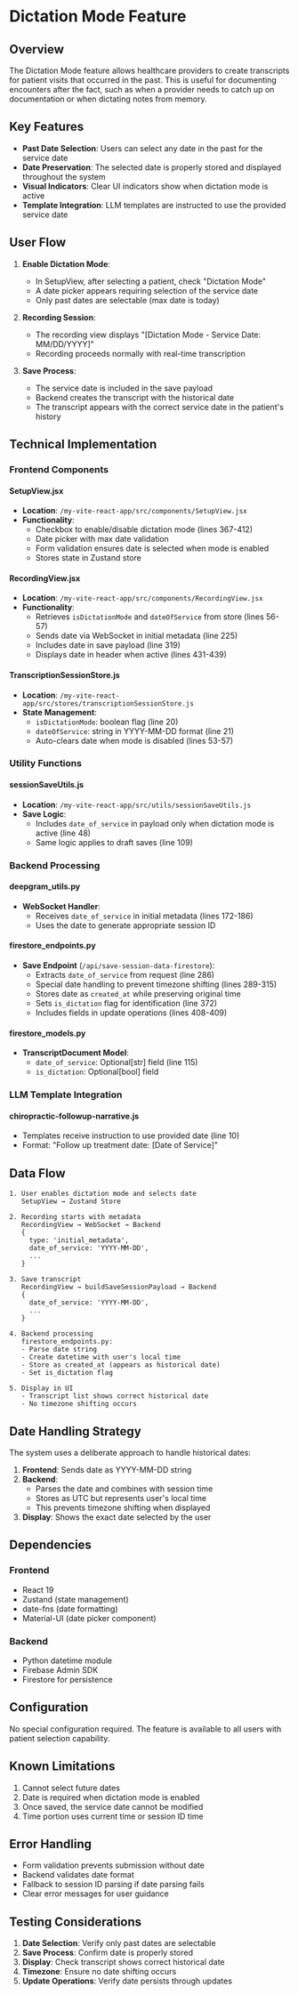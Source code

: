 # Dictation Mode Feature

## Overview

The Dictation Mode feature allows healthcare providers to create transcripts for patient visits that occurred in the past. This is useful for documenting encounters after the fact, such as when a provider needs to catch up on documentation or when dictating notes from memory.

## Key Features

- **Past Date Selection**: Users can select any date in the past for the service date
- **Date Preservation**: The selected date is properly stored and displayed throughout the system
- **Visual Indicators**: Clear UI indicators show when dictation mode is active
- **Template Integration**: LLM templates are instructed to use the provided service date

## User Flow

1. **Enable Dictation Mode**:
   - In SetupView, after selecting a patient, check "Dictation Mode"
   - A date picker appears requiring selection of the service date
   - Only past dates are selectable (max date is today)

2. **Recording Session**:
   - The recording view displays "[Dictation Mode - Service Date: MM/DD/YYYY]"
   - Recording proceeds normally with real-time transcription

3. **Save Process**:
   - The service date is included in the save payload
   - Backend creates the transcript with the historical date
   - The transcript appears with the correct service date in the patient's history

## Technical Implementation

### Frontend Components

#### SetupView.jsx
- **Location**: `/my-vite-react-app/src/components/SetupView.jsx`
- **Functionality**:
  - Checkbox to enable/disable dictation mode (lines 367-412)
  - Date picker with max date validation
  - Form validation ensures date is selected when mode is enabled
  - Stores state in Zustand store

#### RecordingView.jsx
- **Location**: `/my-vite-react-app/src/components/RecordingView.jsx`
- **Functionality**:
  - Retrieves `isDictationMode` and `dateOfService` from store (lines 56-57)
  - Sends date via WebSocket in initial metadata (line 225)
  - Includes date in save payload (line 319)
  - Displays date in header when active (lines 431-439)

#### TranscriptionSessionStore.js
- **Location**: `/my-vite-react-app/src/stores/transcriptionSessionStore.js`
- **State Management**:
  - `isDictationMode`: boolean flag (line 20)
  - `dateOfService`: string in YYYY-MM-DD format (line 21)
  - Auto-clears date when mode is disabled (lines 53-57)

### Utility Functions

#### sessionSaveUtils.js
- **Location**: `/my-vite-react-app/src/utils/sessionSaveUtils.js`
- **Save Logic**:
  - Includes `date_of_service` in payload only when dictation mode is active (line 48)
  - Same logic applies to draft saves (line 109)

### Backend Processing

#### deepgram_utils.py
- **WebSocket Handler**:
  - Receives `date_of_service` in initial metadata (lines 172-186)
  - Uses the date to generate appropriate session ID

#### firestore_endpoints.py
- **Save Endpoint** (`/api/save-session-data-firestore`):
  - Extracts `date_of_service` from request (line 286)
  - Special date handling to prevent timezone shifting (lines 289-315)
  - Stores date as `created_at` while preserving original time
  - Sets `is_dictation` flag for identification (line 372)
  - Includes fields in update operations (lines 408-409)

#### firestore_models.py
- **TranscriptDocument Model**:
  - `date_of_service`: Optional[str] field (line 115)
  - `is_dictation`: Optional[bool] field

### LLM Template Integration

#### chiropractic-followup-narrative.js
- Templates receive instruction to use provided date (line 10)
- Format: "Follow up treatment date: [Date of Service]"

## Data Flow

```
1. User enables dictation mode and selects date
   SetupView → Zustand Store
   
2. Recording starts with metadata
   RecordingView → WebSocket → Backend
   {
     type: 'initial_metadata',
     date_of_service: 'YYYY-MM-DD',
     ...
   }
   
3. Save transcript
   RecordingView → buildSaveSessionPayload → Backend
   {
     date_of_service: 'YYYY-MM-DD',
     ...
   }
   
4. Backend processing
   firestore_endpoints.py:
   - Parse date string
   - Create datetime with user's local time
   - Store as created_at (appears as historical date)
   - Set is_dictation flag
   
5. Display in UI
   - Transcript list shows correct historical date
   - No timezone shifting occurs
```

## Date Handling Strategy

The system uses a deliberate approach to handle historical dates:

1. **Frontend**: Sends date as YYYY-MM-DD string
2. **Backend**: 
   - Parses the date and combines with session time
   - Stores as UTC but represents user's local time
   - This prevents timezone shifting when displayed
3. **Display**: Shows the exact date selected by the user

## Dependencies

### Frontend
- React 19
- Zustand (state management)
- date-fns (date formatting)
- Material-UI (date picker component)

### Backend
- Python datetime module
- Firebase Admin SDK
- Firestore for persistence

## Configuration

No special configuration required. The feature is available to all users with patient selection capability.

## Known Limitations

1. Cannot select future dates
2. Date is required when dictation mode is enabled
3. Once saved, the service date cannot be modified
4. Time portion uses current time or session ID time

## Error Handling

- Form validation prevents submission without date
- Backend validates date format
- Fallback to session ID parsing if date parsing fails
- Clear error messages for user guidance

## Testing Considerations

1. **Date Selection**: Verify only past dates are selectable
2. **Save Process**: Confirm date is properly stored
3. **Display**: Check transcript shows correct historical date
4. **Timezone**: Ensure no date shifting occurs
5. **Update Operations**: Verify date persists through updates